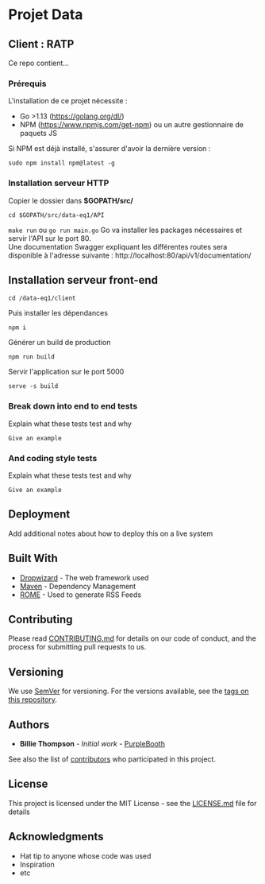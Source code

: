 # Projet Data

## Client : RATP

Ce repo contient...

### Prérequis

L'installation de ce projet nécessite :  
- Go >1.13 (https://golang.org/dl/)  
- NPM (https://www.npmjs.com/get-npm) ou un autre gestionnaire de paquets JS    

Si NPM est déjà installé, s'assurer d'avoir la dernière version :
```
sudo npm install npm@latest -g
```

### Installation serveur HTTP

Copier le dossier dans **$GOPATH/src/**

```
cd $GOPATH/src/data-eq1/API
```
```make run``` ou ```go run main.go```
Go va installer les packages nécessaires et servir l'API sur le port 80.  
Une documentation Swagger expliquant les différentes routes sera disponible à l'adresse suivante : http://localhost:80/api/v1/documentation/

## Installation serveur front-end

```
cd /data-eq1/client
```
Puis installer les dépendances
```
npm i
```
Générer un build de production
```
npm run build
```
Servir l'application sur le port 5000
```
serve -s build
```

### Break down into end to end tests

Explain what these tests test and why

```
Give an example
```

### And coding style tests

Explain what these tests test and why

```
Give an example
```

## Deployment

Add additional notes about how to deploy this on a live system

## Built With

* [Dropwizard](http://www.dropwizard.io/1.0.2/docs/) - The web framework used
* [Maven](https://maven.apache.org/) - Dependency Management
* [ROME](https://rometools.github.io/rome/) - Used to generate RSS Feeds

## Contributing

Please read [CONTRIBUTING.md](https://gist.github.com/PurpleBooth/b24679402957c63ec426) for details on our code of conduct, and the process for submitting pull requests to us.

## Versioning

We use [SemVer](http://semver.org/) for versioning. For the versions available, see the [tags on this repository](https://github.com/your/project/tags). 

## Authors

* **Billie Thompson** - *Initial work* - [PurpleBooth](https://github.com/PurpleBooth)

See also the list of [contributors](https://github.com/your/project/contributors) who participated in this project.

## License

This project is licensed under the MIT License - see the [LICENSE.md](LICENSE.md) file for details

## Acknowledgments

* Hat tip to anyone whose code was used
* Inspiration
* etc
